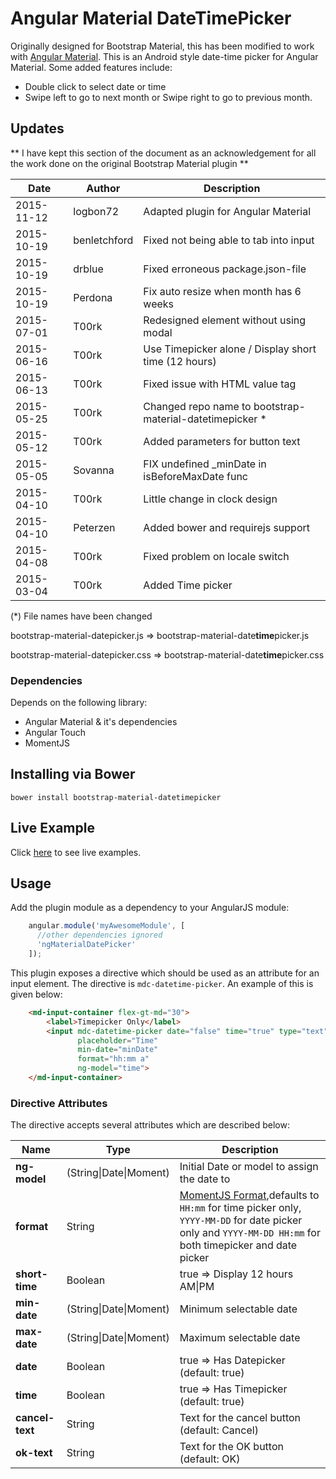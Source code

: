 # Angular Material DateTimePicker

Originally designed for Bootstrap Material, this has been modified to work with [Angular Material](https://material.angularjs.org/). This is an Android style date-time picker for Angular Material. Some added features include:

- Double click to select date or time
- Swipe left to go to next month or Swipe right to go to previous month.



## Updates

** I have kept this section of the document as an acknowledgement for all the work done on the original Bootstrap Material plugin **

| Date				| Author			| Description											 |
| ----------------- | ----------------- | ----------- |
| 2015-11-12		| logbon72		    | Adapted plugin for Angular Material |
| 2015-10-19		| benletchford		| Fixed not being able to tab into input				 |
| 2015-10-19		| drblue 			| Fixed erroneous package.json-file 					 |
| 2015-10-19		| Perdona			| Fix auto resize when month has 6 weeks				 |
| 2015-07-01		| T00rk 			| Redesigned element without using modal				 |
| 2015-06-16		| T00rk 			| Use Timepicker alone / Display short time (12 hours)	 |
| 2015-06-13		| T00rk 			| Fixed issue with HTML value tag 						 |
| 2015-05-25		| T00rk 			| Changed repo name to bootstrap-material-datetimepicker * |
| 2015-05-12		| T00rk				| Added parameters for button text						 |
| 2015-05-05		| Sovanna			| FIX undefined _minDate in isBeforeMaxDate func		 |
| 2015-04-10		| T00rk				| Little change in clock design							 |
| 2015-04-10		| Peterzen			| Added bower and requirejs support						 |
| 2015-04-08		| T00rk				| Fixed problem on locale switch						 |
| 2015-03-04		| T00rk				| Added Time picker										 |
(\*) File names have been changed 

bootstrap-material-datepicker.js => bootstrap-material-date**time**picker.js

bootstrap-material-datepicker.css => bootstrap-material-date**time**picker.css
	
### Dependencies

Depends on the following library:

- Angular Material & it's dependencies
- Angular Touch
- MomentJS

## Installing via Bower

```
bower install bootstrap-material-datetimepicker
```


## Live Example

Click [here](http://logbon72.github.io/angular-material-datetimepicker) to see live examples.

## Usage

Add the plugin module as a dependency to your AngularJS module:

```js
    angular.module('myAwesomeModule', [
      //other dependencies ignored
      'ngMaterialDatePicker'
    ]);
```

This plugin exposes a directive which should be used as an attribute for an input element. The directive is
`mdc-datetime-picker`. An example of this is given below:

```html
    <md-input-container flex-gt-md="30">
        <label>Timepicker Only</label>
        <input mdc-datetime-picker date="false" time="true" type="text" id="time" short-time="true"
               placeholder="Time"
               min-date="minDate"
               format="hh:mm a"
               ng-model="time">
    </md-input-container>
```


### Directive Attributes

The directive accepts several attributes which are described below:

| Name				| Type							| Description									|
| ----------------- | ----------------------------- | --------------------------------------------- |
| **ng-model**	    | (String\|Date\|Moment)		| Initial Date or model to assign the date to|
| **format**		| String						| [MomentJS Format](momentjs.com/docs/#/parsing/string-format/),defaults to `HH:mm` for time picker only, `YYYY-MM-DD` for date picker only and `YYYY-MM-DD HH:mm` for both timepicker and date picker |
| **short-time**	| Boolean						| true => Display 12 hours AM\|PM 				|
| **min-date**		| (String\|Date\|Moment)		| Minimum selectable date						|
| **max-date**		| (String\|Date\|Moment)		| Maximum selectable date						|
| **date**			| Boolean						| true => Has Datepicker (default: true)        |
| **time**			| Boolean						| true => Has Timepicker (default: true)		|
| **cancel-text**	| String						| Text for the cancel button (default: Cancel)	|
| **ok-text**		| String						| Text for the OK button (default: OK)			|
